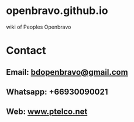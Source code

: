 # openbravo.github.io
wiki of Peoples Openbravo 



# Contact 
## Email: bdopenbravo@gmail.com
## Whatsapp: +66930090021
## Web: www.ptelco.net

